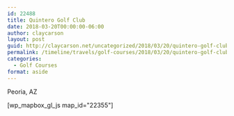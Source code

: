 ```yaml
---
id: 22488
title: Quintero Golf Club
date: 2018-03-20T00:00:00-06:00
author: claycarson
layout: post
guid: http://claycarson.net/uncategorized/2018/03/20/quintero-golf-club/
permalink: /timeline/travels/golf-courses/2018/03/20/quintero-golf-club/
categories:
  - Golf Courses
format: aside
---
```

<div class="media-details">Peoria, AZ</div>

[wp_mapbox_gl_js map_id="22355"]
